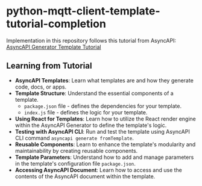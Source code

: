 # python-mqtt-client-template-tutorial-completion

Implementation in this repository follows this tutorial from AsyncAPI:  
[AsyncAPI Generator Template Tutorial](https://www.asyncapi.com/docs/tools/generator/generator-template)

## Learning from Tutorial

- **AsyncAPI Templates**: Learn what templates are and how they generate code, docs, or apps.  
- **Template Structure**: Understand the essential components of a template.
  - `package.json` file - defines the dependencies for your template.  
  - `index.js` file - defines the logic for your template. 
- **Using React for Templates**: Learn how to utilize the React render engine within the AsyncAPI Generator to define the template's logic.  
- **Testing with AsyncAPI CLI**: Run and test the template using AsyncAPI CLI command `asyncapi generate fromTemplate`.  
- **Reusable Components**:  Learn to enhance the template's modularity and maintainability by creating reusable components.  
- **Template Parameters**: Understand how to add and manage parameters in the template's configuration file `package.json`.
- **Accessing AsyncAPI Document**: Learn how to access and use the contents of the AsyncAPI document within the template.
